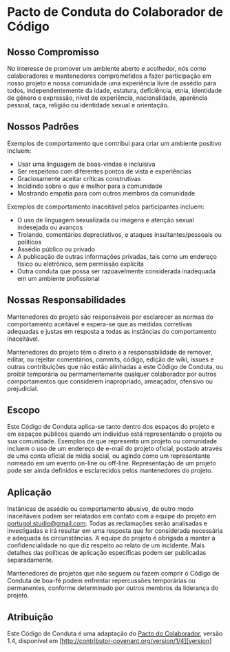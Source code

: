 # Pacto de Conduta do Colaborador de Código

## Nosso Compromisso

No interesse de promover um ambiente aberto e acolhedor, nós como colaboradores e mantenedores comprometidos a fazer participação em nosso projeto e nossa comunidade uma experiência livre de assédio para todos, independentemente da idade, estatura, deficiência, etnia, identidade de gênero e expressão, nivel de experiência, nacionalidade, aparência pessoal, raça, religião ou identidade sexual e orientação.

## Nossos Padrões

Exemplos de comportamento que contribui para criar um ambiente positivo incluem:

* Usar uma linguagem de boas-vindas e incluisiva
* Ser respeitoso com diferentes pontos de vista e experiências
* Graciosamente aceitar críticas construtivas
* Incidindo sobre o que é melhor para a comunidade
* Mostrando empatia para com outros membros da comunidade

Exemplos de comportamento inaceitável pelos participantes incluem:

* O uso de linguagem sexualizada ou imagens e atenção sexual indesejada ou avanços
* Trolando, comentários depreciativos, e ataques insultantes/pessoais ou politicos
* Assédio público ou privado
* A publicação de outras informações privadas, tais como um endereço físico ou eletrônico, sem permissão explícita
* Outra conduta que possa ser razoavelmente considerada inadequada em um ambiente profissional

## Nossas Responsabilidades

Mantenedores do projeto são responsáveis por esclarecer as normas do comportamento aceitável e espera-se que as medidas corretivas adequadas e justas em resposta a todas as instâncias do comportamento inaceitável.

Mantenedores do projeto têm o direito e a responsabilidade de remover, editar, ou rejeitar comentários, commits, código, edição de wiki, issues e outras contribuições que não estão alinhadas a este Código de Conduta, ou proibir temporária ou permamentemente qualquer colaborador por outros comportamentos que considerem inapropriado, ameaçador, ofensivo ou prejudicial.

## Escopo

Este Código de Conduta aplica-se tanto dentro dos espaços do projeto e em espaços públicos quando um indivíduo está representando o projeto ou sua comunidade. Exemplos de que representa um projeto ou comunidade incluem o uso de um endereço de e-mail do projeto oficial, postado através de uma conta oficial de mídia social, ou agindo como um representante nomeado em um evento on-line ou off-line. Representação de um projeto pode ser ainda definidos e esclarecidos pelos mantenedores do projeto.

## Aplicação

Instânicas de assédio ou comportamento abusivo, de outro modo inaceitáveis podem ser relatados em contato com a equipe do projeto em [portugol.studio@gmail.com](mailto:portugol.studio@gmail.com). Todas as reclamações serão analisadas e investigadas e irá resultar em uma resposta que for considerada necessária e adequada ás circunstâncias. A equipe do projeto é obrigada a manter a confidencialidade no que diz respeito ao relato de um incidente. Mais detalhes das políticas de aplicação específicas podem ser publicadas separadamente.

Mantenedores de projetos que não seguem ou fazem comprir o Código de Conduta de boa-fé podem enfrentar repercussões temporárias ou permanentes, conforme determinado por outros membros da liderança do projeto.

## Atribuição

Este Código de Conduta é uma adaptação do [Pacto do Colaborador][homepage], versão 1.4, disponível em [http://contributor-covenant.org/version/1/4][version]

[homepage]: http://contributor-covenant.org
[version]: http://contributor-covenant.org/version/1/4/
